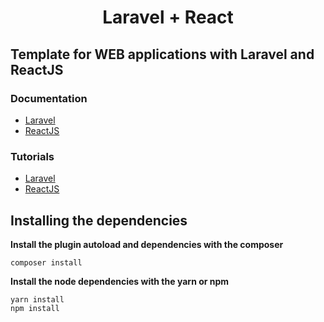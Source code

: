<div align="center">
    <h1>Laravel + React</h1>
</div>
<h2>Template for WEB applications with Laravel and ReactJS</h2>
<div>
    <h3>Documentation</h3>
    <ul>
        <li><a href="https://laravel.com/docs/9.x">Laravel</a></li>
        <li><a href="https://laravel.com/docs/9.x">ReactJS</a></li>
    </ul>
</div>
<div>
    <h3>Tutorials</h3>
    <ul>
        <li><a href="https://laracasts.com/">Laravel</a></li>
        <li><a href="https://reactjs.org/tutorial/tutorial.html">ReactJS</a></li>
    </ul>
</div>

## Installing the dependencies
**Install the plugin autoload and dependencies with the composer**
``` 
composer install
```

**Install the node dependencies with the yarn or npm**
``` 
yarn install
npm install
```

